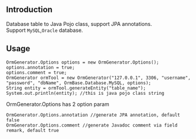 Introduction
---
Database table to Java Pojo class, support JPA annotations.
<br/>
Support `MySQL`,`Oracle` database.
<br/>

Usage
---
```
OrmGenerator.Options options = new OrmGenerator.Options();
options.annotation = true;
options.comment = true;
OrmGenerator ormTool = new OrmGenerator("127.0.0.1", 3306, "username", "password", "dbName", OrmBase.Database.MySQL, options);
String entity = ormTool.generateEntity("table_name");
System.out.println(entity); //this is java pojo class string
```
OrmGenerator.Options has 2 option param
```
OrmGenerator.Options.annotation //generate JPA annotation, default false
OrmGenerator.Options.comment //generate Javadoc comment via field remark, default true
```
